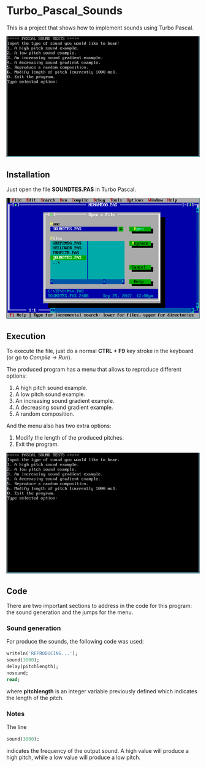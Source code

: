 # Turbo_Pascal_Sounds

This is a project that shows how to implement sounds using Turbo Pascal.

![demo01](/images/demo.gif?raw=true)

## Installation

Just open the file **SOUNDTES.PAS** in Turbo Pascal. 

![demo02](/images/open.gif?raw=true)

## Execution

To execute the file, just do a normal **CTRL + F9** key stroke in the keyboard (or go to *Compile -> Run*).

The produced program has a menu that allows to reproduce different options:
1. A high pitch sound example.
2. A low pitch sound example.
3. An increasing sound gradient example.
4. A decreasing sound gradient example.
5. A random composition.

And the menu also has two extra options:
1. Modify the length of the produced pitches.
2. Exit the program.

![demo01](/images/demo.gif?raw=true)

## Code

There are two important sections to address in the code for this program: the sound generation and the jumps for the menu.

### Sound generation

For produce the sounds, the following code was used:

```pascal
writeln('REPRODUCING...');
sound(3000);
delay(pitchlength);
nosound;
read;
```
where **pitchlength** is an integer variable previously defined which indicates the length of the pitch.

### Notes

The line
```pascal
sound(3000);
```
indicates the frequency of the output sound. A high value will produce a high pitch, while a low value will produce a low pitch.